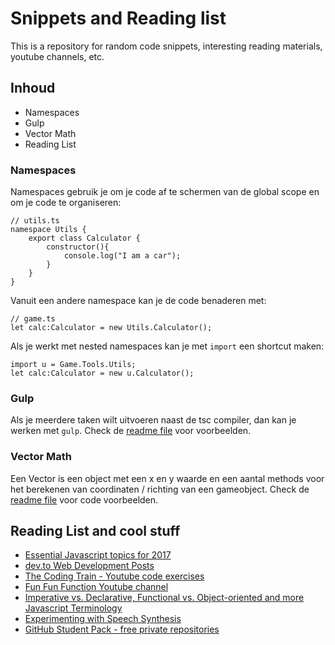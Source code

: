 # Snippets and Reading list
This is a repository for random code snippets, interesting reading materials, youtube channels, etc.

## Inhoud
- Namespaces
- Gulp
- Vector Math
- Reading List

### Namespaces
Namespaces gebruik je om je code af te schermen van de global scope en om je code te organiseren:
```
// utils.ts
namespace Utils {
    export class Calculator {
        constructor(){
            console.log("I am a car");
        }
    }
}
```
Vanuit een andere namespace kan je de code benaderen met:
```
// game.ts
let calc:Calculator = new Utils.Calculator();
```
Als je werkt met nested namespaces kan je met `import` een shortcut maken:
```
import u = Game.Tools.Utils;
let calc:Calculator = new u.Calculator();
```

### Gulp
Als je meerdere taken wilt uitvoeren naast de tsc compiler, dan kan je werken met `gulp`. Check de [readme file](dev/gulp/) voor voorbeelden.

### Vector Math
Een Vector is een object met een x en y waarde en een aantal methods voor het berekenen van coordinaten / richting van een gameobject.
Check de [readme file](dev/vector/) voor code voorbeelden.




## Reading List and cool stuff

- [Essential Javascript topics for 2017](https://medium.com/javascript-scene/top-javascript-frameworks-topics-to-learn-in-2017-700a397b711)
- [dev.to Web Development Posts](https://dev.to)
- [The Coding Train - Youtube code exercises](https://www.youtube.com/user/shiffman)
- [Fun Fun Function Youtube channel](https://www.youtube.com/channel/UCO1cgjhGzsSYb1rsB4bFe4Q/)
- [Imperative vs. Declarative, Functional vs. Object-oriented and more Javascript Terminology](https://medium.freecodecamp.com/programming-mental-models-47ccc65eb334)
- [Experimenting with Speech Synthesis](https://www.smashingmagazine.com/2017/02/experimenting-with-speechsynthesis/)
- [GitHub Student Pack - free private repositories](https://education.github.com/pack)

